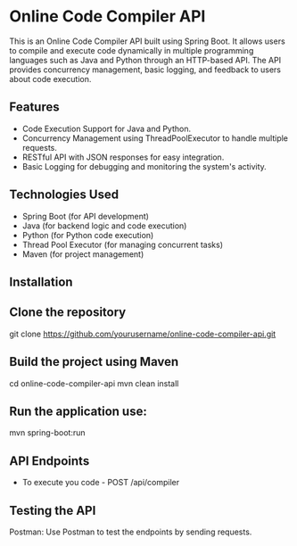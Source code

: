 # Online Code Compiler API

This is an Online Code Compiler API built using Spring Boot. It allows users to compile and execute code dynamically in multiple programming languages such as Java and Python through an HTTP-based API. The API provides concurrency management, basic logging, and feedback to users about code execution.

## Features
- Code Execution Support for Java and Python.
- Concurrency Management using ThreadPoolExecutor to handle multiple requests.
- RESTful API with JSON responses for easy integration.
- Basic Logging for debugging and monitoring the system's activity.

## Technologies Used
- Spring Boot (for API development)
- Java (for backend logic and code execution)
- Python (for Python code execution)
- Thread Pool Executor (for managing concurrent tasks)
- Maven (for project management)

## Installation
## Clone the repository
   git clone https://github.com/yourusername/online-code-compiler-api.git

  
## Build the project using Maven
   cd online-code-compiler-api
   mvn clean install

## Run the application use:
   mvn spring-boot:run

## API Endpoints
- To execute you code - POST /api/compiler

## Testing the API
Postman: Use Postman to test the endpoints by sending requests.
